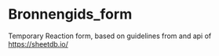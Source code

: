 # Bronnengids_form
Temporary Reaction form, based on guidelines from and api of https://sheetdb.io/
